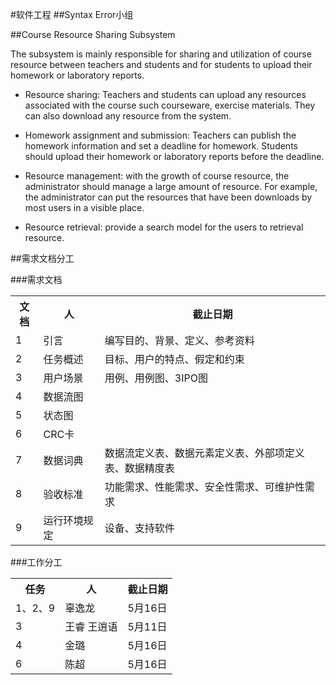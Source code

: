 #软件工程 
##Syntax Error小组

##Course Resource Sharing Subsystem

The subsystem is mainly responsible for sharing and utilization of course resource between teachers and students and for students to upload their homework or laboratory reports.

+   Resource sharing: Teachers and students can upload any resources associated with the course
such courseware, exercise materials. They can also download any resource from the system.

+    Homework assignment and submission: Teachers can publish the homework information and set a deadline for homework. Students should upload their homework or laboratory reports before the deadline.

+   Resource management: with the growth of course resource, the administrator should manage a large amount of resource. For example, the administrator can put the resources that have been downloads by most users in a visible place.

+   Resource retrieval: provide a search model for the users to retrieval resource.

##需求文档分工

###需求文档
<table>
<tr><th>文档</th><th>人</th><th>截止日期</th></tr>
<tr><td>1</td><td>引言</td><td>编写目的、背景、定义、参考资料</td></tr>
<tr><td>2</td><td>任务概述</td><td>目标、用户的特点、假定和约束</td></tr>
<tr><td>3</td><td>用户场景</td><td>用例、用例图、3IPO图</td></tr>
<tr><td>4</td><td>数据流图</td><td></td></tr>
<tr><td>5</td><td>状态图</td><td></td></tr>
<tr><td>6</td><td>CRC卡</td><td></td></tr>
<tr><td>7</td><td>数据词典</td><td>数据流定义表、数据元素定义表、外部项定义表、数据精度表</td></tr>
<tr><td>8</td><td>验收标准</td><td>功能需求、性能需求、安全性需求、可维护性需求</td></tr>
<tr><td>9</td><td>运行环境规定</td><td>设备、支持软件</td></tr>
</table>

###工作分工
<table>
<tr><th>任务</th><th>人</th><th>截止日期</th></tr>
<tr><td>1、2、9</td><td>辜逸龙</td><td>5月16日</td></tr>
<tr><td>3</td><td>王睿 王逍语</td><td>5月11日</td></tr>
<tr><td>4</td><td>金璐</td><td>5月16日</td></tr>
<tr><td>6</td><td>陈超</td><td>5月16日</td></tr>
</table>
